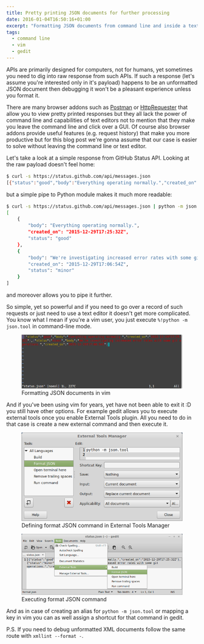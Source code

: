 ```yaml
---
title: Pretty printing JSON documents for further processing
date: 2016-01-04T16:50:16+01:00
excerpt: "Formatting JSON documents from command line and inside a text editor"
tags:
  - command line
  - vim
  - gedit
---
```


APIs are primarily designed for computers, not for humans, yet sometimes you need to dig into raw response from such APIs.
If such a response (let's assume you're interested only in it's payload) happens to be an unformatted JSON document then debugging it won't be a pleasant experience unless you format it.

There are many browser addons such as [Postman](https://www.getpostman.com/) or [HttpRequester](https://addons.mozilla.org/en-US/firefox/addon/httprequester/) that allow you to view pretty printed responses but they all lack the power of command line and capabilities of text editors not to mention that they make you leave the command line and click over a GUI.
Of course also browser addons provide useful features (e.g. request history) that make you more productive but for this blog post we're gonna assume that our case is easier to solve without leaving the command line or text editor.

Let's take a look at a simple response from GitHub Status API. Looking at the raw payload doesn't feel home:

```sh
$ curl -s https://status.github.com/api/messages.json
[{"status":"good","body":"Everything operating normally.","created_on":"2015-12-29T17:25:32Z"},{"status":"minor","body":"We're investigating increased error rates with some git operations.","created_on":"2015-12-29T17:06:54Z"}]
```

but a simple pipe to Python module makes it much more readable:

```sh
$ curl -s https://status.github.com/api/messages.json | python -m json.tool
[
    {
        "body": "Everything operating normally.",
        "created_on": "2015-12-29T17:25:32Z",
        "status": "good"
    },
    {
        "body": "We're investigating increased error rates with some git operations.",
        "created_on": "2015-12-29T17:06:54Z",
        "status": "minor"
    }
]
```

and moreover allows you to pipe it further.

So simple, yet so powerful and if you need to go over a record of such requests or just need to use a text editor it doesn't get more complicated.
You know what I mean if you're a vim user, you just execute `%!python -m json.tool` in command-line mode.

<figure>
	<img src="../images/posts/pretty-printing-json-documents-for-further-processing/formatting-json-in-vim.gif">
	<figcaption>Formatting JSON documents in vim</figcaption>
</figure>

And if you've been using vim for years, yet have not been able to exit it :D you still have other options.
For example gedit allows you to execute external tools once you enable External Tools plugin.
All you need to do in that case is create a new external command and then execute it.

<figure>
	<img src="../images/posts/pretty-printing-json-documents-for-further-processing/gedit-external-tools-manager.png">
	<figcaption>Defining format JSON command in External Tools Manager</figcaption>
</figure>

<figure>
	<img src="../images/posts/pretty-printing-json-documents-for-further-processing/formatting-json-in-gedit.png">
	<figcaption>Executing format JSON command</figcaption>
</figure>

And as in case of creating an alias for `python -m json.tool` or mapping a key in vim you can as well assign a shortcut for that command in gedit.

P.S. If you need to debug unformatted XML documents follow the same route with `xmllint --format -`.
